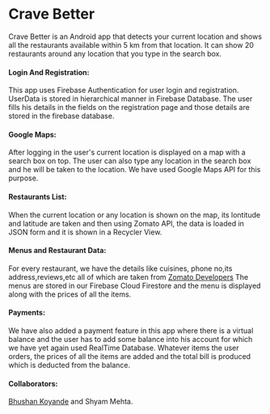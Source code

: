 # Crave Better
Crave Better is an Android app that detects your current location and shows all the restaurants available within 5 km from that location.
It can show 20 restaurants around any location that you type in the search box.

#### Login And Registration:
This app uses Firebase Authentication for user login and registration. UserData is stored in hierarchical manner in Firebase    Database. The user fills his details in the fields on the registration page and those details are stored in the firebase        database.

#### Google Maps:
After logging in the user's current location is displayed on a map with a search box on top. The user can also type any location in the search box and he will be taken to the location. We have used Google Maps API for this purpose.

#### Restaurants List:
When the current location or any location is shown on the map, its lontitude and latitude are taken and then using Zomato API, the data is loaded in JSON form and it is shown in a Recycler View. 

#### Menus and Restaurant Data:
For every restaurant, we have the details like cuisines, phone no,its address,reviews,etc all of which are taken from <a href="https://developers.zomato.com/">Zomato Developers</a> The menus are stored in our Firebase Cloud Firestore and the menu is displayed along with the prices of all the items.

#### Payments:
We have also added a payment feature in this app where there is a virtual balance and the user has to add some balance into his account for which we have yet again used RealTime Database. Whatever items the user orders, the prices of all the items are added and the total bill is produced which is deducted from the balance.

#### Collaborators:
<a href="https://github.com/Bhushan-Koyande">Bhushan Koyande</a> and Shyam Mehta.




